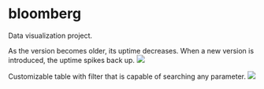 # bloomberg
Data visualization project.

As the version becomes older, its uptime decreases. When a new version is introduced, the uptime spikes back up. 
![](animationHD.gif)

Customizable table with filter that is capable of searching any parameter.
![](table.gif)
